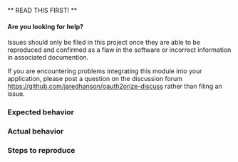** READ THIS FIRST! **

#### Are you looking for help?

Issues should only be filed in this project once they are able to be reproduced
and confirmed as a flaw in the software or incorrect information in associated
documention.

If you are encountering problems integrating this module into your application,
please post a question on the discussion forum <https://github.com/jaredhanson/oauth2orize-discuss>
rather than filing an issue.







### Expected behavior

### Actual behavior

### Steps to reproduce

